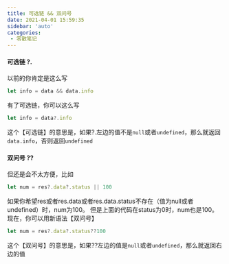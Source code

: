 ```yaml
---
title: 可选链 && 双问号
date: 2021-04-01 15:59:35
sidebar: 'auto'
categories: 
 - 零散笔记
---
```

#### 可选链 ?.
以前的你肯定是这么写
```javascript
let info = data && data.info
```
有了可选链，你可以这么写
```javascript
let info = data?.info
```
这个【可选链】的意思是，如果?.左边的值不是`null`或者`undefined`，那么就返回`data.info`，否则返回`undefined`
#### 双问号 ??
但还是会不太方便，比如
```javascript
let num = res?.data?.status || 100
```
如果你希望res或者res.data或者res.data.status不存在（值为null或者undefined）时，num为100。
但是上面的代码在status为0时，num也是100。
现在，你可以用新语法【双问号】
```javascript
let num = res?.data?.status??100
```

这个【双问号】的意思是，如果??左边的值是`null`或者`undefined`，那么就返回右边的值